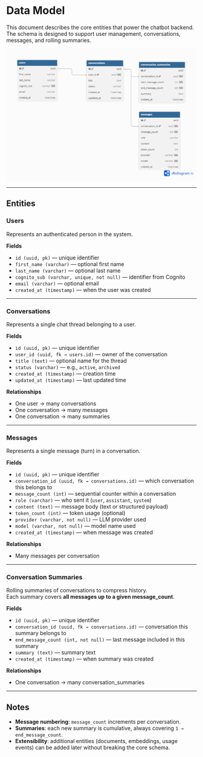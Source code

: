 # Data Model

This document describes the core entities that power the chatbot backend.  
The schema is designed to support user management, conversations, messages, and rolling summaries.

![ER Diagram](er-model.png)

---

## Entities

### Users
Represents an authenticated person in the system.

**Fields**
- `id (uuid, pk)` — unique identifier  
- `first_name (varchar)` — optional first name  
- `last_name (varchar)` — optional last name  
- `cognito_sub (varchar, unique, not null)` — identifier from Cognito  
- `email (varchar)` — optional email  
- `created_at (timestamp)` — when the user was created  

---

### Conversations
Represents a single chat thread belonging to a user.

**Fields**
- `id (uuid, pk)` — unique identifier  
- `user_id (uuid, fk → users.id)` — owner of the conversation  
- `title (text)` — optional name for the thread  
- `status (varchar)` — e.g., `active`, `archived`  
- `created_at (timestamp)` — creation time  
- `updated_at (timestamp)` — last updated time  

**Relationships**
- One user → many conversations  
- One conversation → many messages  
- One conversation → many summaries  

---

### Messages
Represents a single message (turn) in a conversation.

**Fields**
- `id (uuid, pk)` — unique identifier  
- `conversation_id (uuid, fk → conversations.id)` — which conversation this belongs to  
- `message_count (int)` — sequential counter within a conversation  
- `role (varchar)` — who sent it (`user`, `assistant`, `system`)  
- `content (text)` — message body (text or structured payload)  
- `token_count (int)` — token usage (optional)  
- `provider (varchar, not null)` — LLM provider used  
- `model (varchar, not null)` — model name used  
- `created_at (timestamp)` — when message was created  

**Relationships**
- Many messages per conversation  

---

### Conversation Summaries
Rolling summaries of conversations to compress history.  
Each summary covers **all messages up to a given message_count**.

**Fields**
- `id (uuid, pk)` — unique identifier  
- `conversation_id (uuid, fk → conversations.id)` — conversation this summary belongs to  
- `end_message_count (int, not null)` — last message included in this summary  
- `summary (text)` — summary text  
- `created_at (timestamp)` — when summary was created  

**Relationships**
- One conversation → many conversation_summaries  

---

## Notes
- **Message numbering**: `message_count` increments per conversation.  
- **Summaries**: each new summary is cumulative, always covering `1 → end_message_count`.  
- **Extensibility**: additional entities (documents, embeddings, usage events) can be added later without breaking the core schema.
